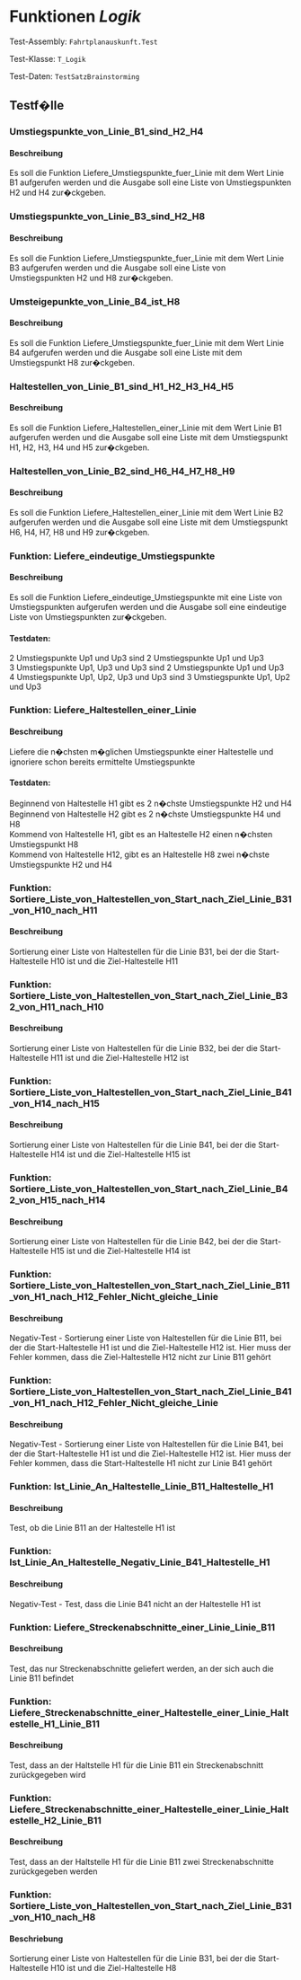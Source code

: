# Funktionen *Logik*

Test-Assembly: `Fahrtplanauskunft.Test`

Test-Klasse: `T_Logik`

Test-Daten: `TestSatzBrainstorming`

## Testf�lle

### Umstiegspunkte_von_Linie_B1_sind_H2_H4

#### Beschreibung

Es soll die Funktion Liefere_Umstiegspunkte_fuer_Linie mit dem Wert Linie B1 aufgerufen werden und die Ausgabe soll eine Liste von Umstiegspunkten H2 und H4 zur�ckgeben.

### Umstiegspunkte_von_Linie_B3_sind_H2_H8

#### Beschreibung

Es soll die Funktion Liefere_Umstiegspunkte_fuer_Linie mit dem Wert Linie B3 aufgerufen werden und die Ausgabe soll eine Liste von Umstiegspunkten H2 und H8 zur�ckgeben.

### Umsteigepunkte_von_Linie_B4_ist_H8

#### Beschreibung

Es soll die Funktion Liefere_Umstiegspunkte_fuer_Linie mit dem Wert Linie B4 aufgerufen werden und die Ausgabe soll eine Liste mit dem Umstiegspunkt H8 zur�ckgeben.

###  Haltestellen_von_Linie_B1_sind_H1_H2_H3_H4_H5

#### Beschreibung

Es soll die Funktion Liefere_Haltestellen_einer_Linie mit dem Wert Linie B1 aufgerufen werden und die Ausgabe soll eine Liste mit dem Umstiegspunkt H1, H2, H3, H4 und H5 zur�ckgeben.

###  Haltestellen_von_Linie_B2_sind_H6_H4_H7_H8_H9

#### Beschreibung

Es soll die Funktion Liefere_Haltestellen_einer_Linie mit dem Wert Linie B2 aufgerufen werden und die Ausgabe soll eine Liste mit dem Umstiegspunkt H6, H4, H7, H8 und H9 zur�ckgeben.

###  Funktion: Liefere_eindeutige_Umstiegspunkte

#### Beschreibung

Es soll die Funktion Liefere_eindeutige_Umstiegspunkte mit eine Liste von Umstiegspunkten aufgerufen werden und die Ausgabe soll eine eindeutige Liste von Umstiegspunkten zur�ckgeben.  

#### Testdaten:
  
2 Umstiegspunkte Up1 und Up3 sind 2 Umstiegspunkte Up1 und Up3  
3 Umstiegspunkte Up1, Up3 und Up3 sind 2 Umstiegspunkte Up1 und Up3  
4 Umstiegspunkte Up1, Up2, Up3 und Up3 sind 3 Umstiegspunkte Up1, Up2 und Up3 

###  Funktion: Liefere_Haltestellen_einer_Linie

#### Beschreibung

Liefere die n�chsten m�glichen Umstiegspunkte einer Haltestelle und ignoriere schon bereits ermittelte Umstiegspunkte

#### Testdaten:
  
Beginnend von Haltestelle H1 gibt es 2 n�chste Umstiegspunkte H2 und H4  
Beginnend von Haltestelle H2 gibt es 2 n�chste Umstiegspunkte H4 und H8  
Kommend von Haltestelle H1, gibt es an Haltestelle H2 einen n�chsten Umstiegspunkt H8  
Kommend von Haltestelle H12, gibt es an Haltestelle H8 zwei n�chste Umstiegspunkte H2 und H4  

### Funktion: Sortiere_Liste_von_Haltestellen_von_Start_nach_Ziel_Linie_B31_von_H10_nach_H11

#### Beschreibung

Sortierung einer Liste von Haltestellen für die Linie B31, bei der die Start-Haltestelle H10 ist und die Ziel-Haltestelle H11

### Funktion: Sortiere_Liste_von_Haltestellen_von_Start_nach_Ziel_Linie_B32_von_H11_nach_H10

#### Beschreibung

Sortierung einer Liste von Haltestellen für die Linie B32, bei der die Start-Haltestelle H11 ist und die Ziel-Haltestelle H12 ist

### Funktion: Sortiere_Liste_von_Haltestellen_von_Start_nach_Ziel_Linie_B41_von_H14_nach_H15

#### Beschreibung

Sortierung einer Liste von Haltestellen für die Linie B41, bei der die Start-Haltestelle H14 ist und die Ziel-Haltestelle H15 ist

### Funktion: Sortiere_Liste_von_Haltestellen_von_Start_nach_Ziel_Linie_B42_von_H15_nach_H14

#### Beschreibung

Sortierung einer Liste von Haltestellen für die Linie B42, bei der die Start-Haltestelle H15 ist und die Ziel-Haltestelle H14 ist

### Funktion: Sortiere_Liste_von_Haltestellen_von_Start_nach_Ziel_Linie_B11_von_H1_nach_H12_Fehler_Nicht_gleiche_Linie

#### Beschreibung

Negativ-Test - Sortierung einer Liste von Haltestellen für die Linie B11, bei der die Start-Haltestelle H1 ist und die Ziel-Haltestelle H12 ist. Hier muss der Fehler kommen, dass die Ziel-Haltestelle H12 nicht zur Linie B11 gehört

### Funktion: Sortiere_Liste_von_Haltestellen_von_Start_nach_Ziel_Linie_B41_von_H1_nach_H12_Fehler_Nicht_gleiche_Linie

#### Beschreibung

Negativ-Test - Sortierung einer Liste von Haltestellen für die Linie B41, bei der die Start-Haltestelle H1 ist und die Ziel-Haltestelle H12 ist. Hier muss der Fehler kommen, dass die Start-Haltestelle H1 nicht zur Linie B41 gehört

### Funktion: Ist_Linie_An_Haltestelle_Linie_B11_Haltestelle_H1

#### Beschreibung

Test, ob die Linie B11 an der Haltestelle H1 ist

### Funktion: Ist_Linie_An_Haltestelle_Negativ_Linie_B41_Haltestelle_H1

#### Beschreibung

Negativ-Test - Test, dass die Linie B41 nicht an der Haltestelle H1 ist

### Funktion: Liefere_Streckenabschnitte_einer_Linie_Linie_B11

#### Beschreibung

Test, das nur Streckenabschnitte geliefert werden, an der sich auch die Linie B11 befindet

### Funktion: Liefere_Streckenabschnitte_einer_Haltestelle_einer_Linie_Haltestelle_H1_Linie_B11

#### Beschreibung

Test, dass an der Haltstelle H1 für die Linie B11 ein Streckenabschnitt zurückgegeben wird

### Funktion: Liefere_Streckenabschnitte_einer_Haltestelle_einer_Linie_Haltestelle_H2_Linie_B11

#### Beschreibung

Test, dass an der Haltstelle H1 für die Linie B11 zwei Streckenabschnitte zurückgegeben werden

### Funktion: Sortiere_Liste_von_Haltestellen_von_Start_nach_Ziel_Linie_B31_von_H10_nach_H8

#### Beschriebung

Sortierung einer Liste von Haltestellen für die Linie B31, bei der die Start-Haltestelle H10 ist und die Ziel-Haltestelle H8